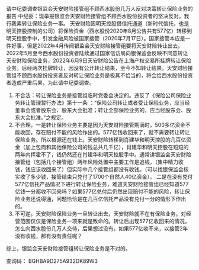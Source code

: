 请中纪委调查银监会天安财险接管组不顾西水股份几万人反对决策转让保险业务的报告
中纪委：现举报银监会天安财险接管组不顾西水股份投资者的坚决反对，我行我素转让保险业务一事。
天安财险因明天控股借信托通道（新时代信托，也是明天控股控制的公司）将保险资金（西水股份2020年8月公告共有577亿）转移到明天控股手中，引发金融风险被国家接管（2020年7月17日）。国家接管本应是一件好事，但是2022年4月传闻银监会天安财险接管组要将天安财险转让出去。2022年5月至今西水股份投资者陆续通过国家信访局向银保监会反映不同意转让天安财险保险业务，2022年6月9日天安财险公告在上海产权交易所挂牌转让保险业务。后经两次挂牌转让，因没有公开转让结果，至今不知转让结果。天安财险接管组不顾西水股份投资者反对转让保险业务是极其不恰当的，将会给西水股份投资者造成严重后果，为此请中纪委调查。
1. 不合法：转让保险业务是接管组临时党委会决定的。违反了《保险公司保险业务转让管理暂行办法》第十一条 ：“保险公司转让或者受让保险业务，应当经董事会或者股东会、股东大会批准；转让全部保险业务的，应当经股东会、股东大会批准。”之规定。
2. 不合理。一是转让保险业务主要是因为天安财险接管期满时，500多亿资金不能收回，存在赔付不能的风险作出的。577亿钱收回来了，就不需要转让转让保险业务。所以根源还在钱上。天安财险转移到肖建华和明天控股的几百亿资金（加上包商和其他保险公司的钱总共几千亿），肖建华和明天控股在短短的两年内挥霍不了，钱仍然还在肖建华和明天控股手中。通常讲银监会天安财险接管组（包括几个接管组）两年风险处置中主要工作是追钱，（集中精力收钱，钱应该收回来了）但实际中几个接管组都没有收钱。（可以找银保监会核实收了多少钱，接管结束只兑付了1700个自然人40亿资金）。
二是在没有兑付577亿信托产品情况下进行转让保险业务，难道天安财险接管组已经知道577亿钱一分都收不回来吗？如果577亿兑付后仍然出现赔付不能的风险，转让保险业务还说得通，问题恰恰是在几百亿信托产品没有兑付一分的情形下作出的。
3. 不可逆。天安财险保险业务一旦转让出去，天安财险就不在有保险业务，对经营范围仅仅是保险业务一项来就是致命的。转让后出现577亿收回来的情况，怎么向西水股份几万人交待，后果想过没有。如果577亿收不来，以接管2年没有收钱，那有没有责任呢？

综上，银监会天安财险接管组转让保险业务是不对的。

查询码： BGHBA9D275A932DK89W3
